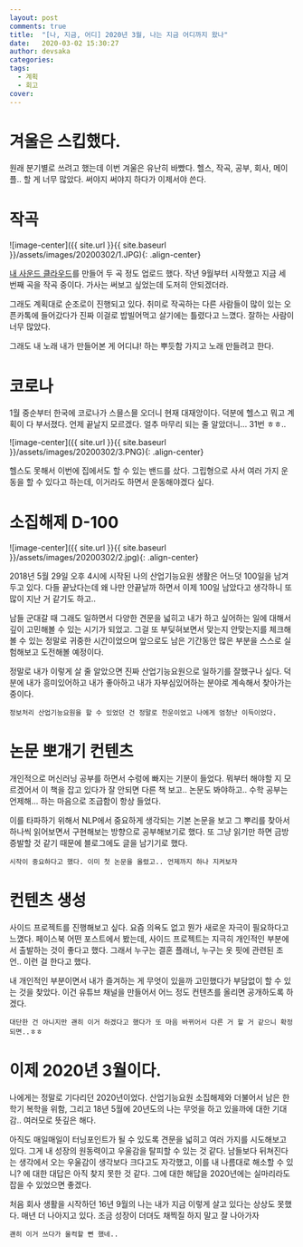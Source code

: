 ```yaml
---
layout: post
comments: true
title:  "[나, 지금, 어디] 2020년 3월, 나는 지금 어디까지 왔나"
date:   2020-03-02 15:30:27
author: devsaka
categories:
tags:
  - 계획
  - 회고
cover:
---
```


# 겨울은 스킵했다.
원래 분기별로 쓰려고 했는데 이번 겨울은 유난히 바빴다. 헬스, 작곡, 공부, 회사, 메이플.. 할 게 너무 많았다. 써야지 써야지 하다가 이제서야 쓴다.

# 작곡
![image-center]({{ site.url }}{{ site.baseurl }}/assets/images/20200302/1.JPG){: .align-center}

[내 사운드 클라우드](https://soundcloud.com/3xaa7hrewnrv)를 만들어 두 곡 정도 업로드 했다. 작년 9월부터 시작했고 지금 세 번째 곡을 작곡 중이다. 가사는 써보고 싶었는데 도저히 안되겠더라.

그래도 계획대로 순조로이 진행되고 있다. 취미로 작곡하는 다른 사람들이 많이 있는 오픈카톡에 들어갔다가 진짜 이걸로 밥빌어먹고 살기에는 틀렸다고 느꼈다. 잘하는 사람이 너무 많았다.

그래도 내 노래 내가 만들어본 게 어디냐! 하는 뿌듯함 가지고 노래 만들려고 한다.

# 코로나
1월 중순부터 한국에 코로나가 스믈스믈 오더니 현재 대재앙이다. 덕분에 헬스고 뭐고 계획이 다 부서졌다. 언제 끝날지 모르겠다. 얼추 마무리 되는 줄 알았더니... 31번 ㅎㅎ..

![image-center]({{ site.url }}{{ site.baseurl }}/assets/images/20200302/3.PNG){: .align-center}

헬스도 못해서 이번에 집에서도 할 수 있는 밴드를 샀다. 그립형으로 사서 여러 가지 운동을 할 수 있다고 하는데, 이거라도 하면서 운동해야겠다 싶다.

# 소집해제 D-100
![image-center]({{ site.url }}{{ site.baseurl }}/assets/images/20200302/2.jpg){: .align-center}

2018년 5월 29일 오후 4시에 시작된 나의 산업기능요원 생활은 어느덧 100일을 남겨두고 있다. 다들 끝났다는데 왜 나만 안끝날까 하면서 이제 100일 남았다고 생각하니 또 많이 지난 거 같기도 하고.. 

남들 군대갈 때 그래도 일하면서 다양한 견문을 넓히고 내가 하고 싶어하는 일에 대해서 깊이 고민해볼 수 있는 시기가 되었고. 그걸 또 부딪혀보면서 맞는지 안맞는지를 체크해볼 수 있는 정말로 귀중한 시간이었으며 앞으로도 남은 기간동안 많은 부분을 스스로 실험해보고 도전해볼 예정이다.

정말로 내가 이렇게 살 줄 알았으면 진짜 산업기능요원으로 일하기를 잘했구나 싶다. 덕분에 내가 흥미있어하고 내가 좋아하고 내가 자부심있어하는 분야로 계속해서 찾아가는 중이다. 

```
정보처리 산업기능요원을 할 수 있었던 건 정말로 천운이었고 나에게 엄청난 이득이었다.
```

# 논문 뽀개기 컨텐츠
개인적으로 머신러닝 공부를 하면서 수렁에 빠지는 기분이 들었다. 뭐부터 해야할 지 모르겠어서 이 책을 잡고 있다가 잘 안되면 다른 책 보고.. 논문도 봐야하고.. 수학 공부는 언제해... 하는 마음으로 조급함이 항상 들었다.

이를 타파하기 위해서 NLP에서 중요하게 생각되는 기본 논문을 보고 그 뿌리를 찾아서 하나씩 읽어보면서 구현해보는 방향으로 공부해보기로 했다. 또 그냥 읽기만 하면 금방 증발할 것 같기 때문에 블로그에도 글을 남기기로 했다.

```
시작이 중요하다고 했다. 이미 첫 논문을 올렸고.. 언제까지 하나 지켜보자
```

# 컨텐츠 생성
사이드 프로젝트를 진행해보고 싶다. 요즘 의욕도 없고 뭔가 새로운 자극이 필요하다고 느꼈다. 페이스북 어떤 포스트에서 봤는데, 사이드 프로젝트는 지극히 개인적인 부분에서 출발하는 것이 좋다고 했다. 그래서 누구는 결혼 플래너, 누구는 옷 핏에 관련된 조언.. 이런 걸 한다고 했다.

내 개인적인 부분이면서 내가 즐겨하는 게 무엇이 있을까 고민했다가 부담없이 할 수 있는 것을 찾았다. 이건 유튜브 채널을 만들어서 어느 정도 컨텐츠를 올리면 공개하도록 하겠다.

```
대단한 건 아니지만 괜히 이거 하겠다고 했다가 또 마음 바뀌어서 다른 거 할 거 같으니 확정되면..ㅎㅎ
```

# 이제 2020년 3월이다.
나에게는 정말로 기다리던 2020년이었다. 산업기능요원 소집해제와 더불어서 남은 한 학기 복학을 위함, 그리고 18년 5월에 20년도의 나는 무엇을 하고 있을까에 대한 기대감.. 여러모로 뜻깊은 해다.

아직도 매일매일이 터닝포인트가 될 수 있도록 견문을 넓히고 여러 가지를 시도해보고 있다. 그게 내 성장의 원동력이고 우울감을 탈피할 수 있는 것 같다. 남들보다 뒤쳐진다는 생각에서 오는 우울감이 생각보다 크다고도 자각했고, 이를 내 나름대로 해소할 수 있니? 에 대한 대답은 아직 찾지 못한 것 같다. 그에 대한 해답을 2020년에는 실마리라도 잡을 수 있었으면 좋겠다.

처음 회사 생활을 시작하던 16년 9월의 나는 내가 지금 이렇게 살고 있다는 상상도 못했다. 매년 더 나아지고 있다. 조금 성장이 더뎌도 채찍질 하지 말고 잘 나아가자

```
괜히 이거 쓰다가 울컥할 뻔 했네..
```
